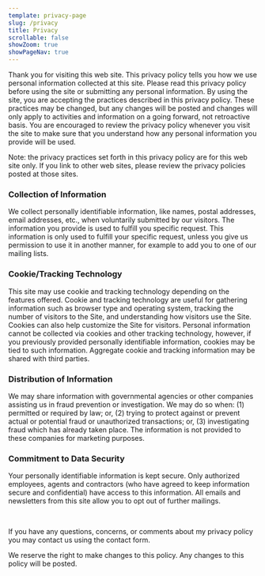 ```yaml
---
template: privacy-page
slug: /privacy
title: Privacy
scrollable: false
showZoom: true
showPageNav: true
---
```



<p>
Thank you for visiting this web site. This privacy policy tells you how we use personal information collected at this site. Please read this privacy policy before using the site or submitting any personal information. By using the site, you are accepting the practices described in this privacy policy. These practices may be changed, but any changes will be posted and changes will only apply to activities and information on a going forward, not retroactive basis. You are encouraged to review the privacy policy whenever you visit the site to make sure that you understand how any personal information you provide will be used.
</p>

<p>Note: the privacy practices set forth in this privacy policy are for this web site only. If you link to other web sites, please review the privacy policies posted at those sites.</p>

<h3>Collection of Information</h3>

<p>We collect personally identifiable information, like names, postal addresses, email addresses, etc., when voluntarily submitted by our visitors. The information you provide is used to fulfill you specific request. This information is only used to fulfill your specific request, unless you give us permission to use it in another manner, for example to add you to one of our mailing lists.</p>

<h3>Cookie/Tracking Technology</h3>

<p>This site may use cookie and tracking technology depending on the features offered. Cookie and tracking technology are useful for gathering information such as browser type and operating system, tracking the number of visitors to the Site, and understanding how visitors use the Site. Cookies can also help customize the Site for visitors. Personal information cannot be collected via cookies and other tracking technology, however, if you previously provided personally identifiable information, cookies may be tied to such information. Aggregate cookie and tracking information may be shared with third parties.</p>

<h3>Distribution of Information</h3>

<p>We may share information with governmental agencies or other companies assisting us in fraud prevention or investigation. We may do so when: (1) permitted or required by law; or, (2) trying to protect against or prevent actual or potential fraud or unauthorized transactions; or, (3) investigating fraud which has already taken place. The information is not provided to these companies for marketing purposes.</p>

<h3>Commitment to Data Security</h3>

<p>Your personally identifiable information is kept secure. Only authorized employees, agents and contractors (who have agreed to keep information secure and confidential) have access to this information. All emails and newsletters from this site allow you to opt out of further mailings.</p>
<br />
<p>If you have any questions, concerns, or comments about my privacy policy you may contact us using the contact form.</p>

<p>We reserve the right to make changes to this policy. Any changes to this policy will be posted.</p>
			
	